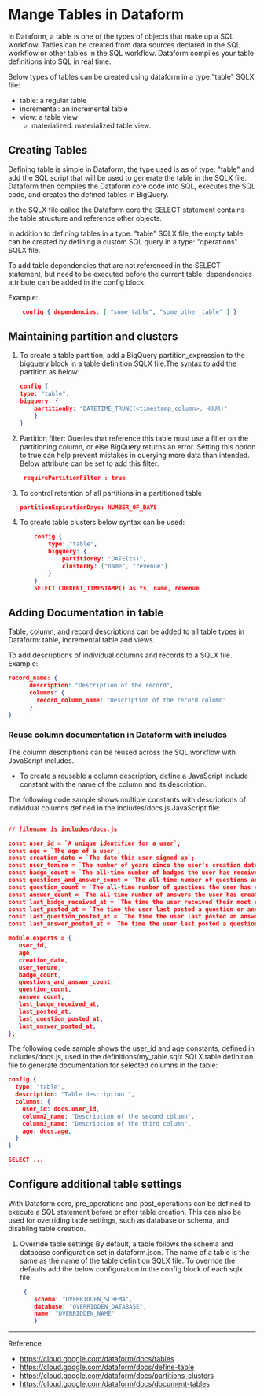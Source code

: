 # Mange Tables in Dataform

In Dataform, a table is one of the types of objects that make up a SQL workflow. Tables can be created from data sources declared in the SQL workflow or other tables in the SQL workflow. Dataform compiles your table definitions into SQL in real time.

Below types of tables can be created using dataform in a type:"table" SQLX file:

* table: a regular table
* incremental: an incremental table
* view: a table view
  * materialized: materialized table view.

## Creating Tables

Defining table is simple in Dataform, the type used is as of type: "table" and add the SQL script that will be used to generate the table in the SQLX file. Dataform then compiles the Dataform core code into SQL, executes the SQL code, and creates the defined tables in BigQuery.

In the SQLX file called the Dataform core the SELECT statement contains the table structure and reference other objects.

In addition to defining tables in a type: "table" SQLX file, the empty table can be created by defining a custom SQL query in a type: "operations" SQLX file.

To add table dependencies that are not referenced in the SELECT statement, but need to be executed before the current table, dependencies attribute can be added in the config block. 

Example:

``` json
    config { dependencies: [ "some_table", "some_other_table" ] }
```

## Maintaining partition and clusters

   1. To create a table partition, add a BigQuery partition_expression to the bigquery block in a table definition SQLX file.The syntax to add the partition as below:

        ``` json
        config {
        type: "table",
        bigquery: {
            partitionBy: "DATETIME_TRUNC(<timestamp_column>, HOUR)"
            }
        }
        ```

   2. Partition filter: Queries that reference this table must use a filter on the partitioning column, or else BigQuery returns an error. Setting this option to true can help prevent mistakes in querying more data than intended. Below attribute can be set to add this filter.

        ``` json
         requirePartitionFilter : true
        ```

   3. To control retention of all partitions in a partitioned table

        ``` json
        partitionExpirationDays: NUMBER_OF_DAYS
        ```

   4. To create table clusters below syntax can be used:

        ``` json
            config {
                type: "table",
                bigquery: {
                    partitionBy: "DATE(ts)",
                    clusterBy: ["name", "revenue"]
                }
            }
            SELECT CURRENT_TIMESTAMP() as ts, name, revenue
        ```

## Adding Documentation in table

Table, column, and record descriptions can be added to all table types in Dataform: table, incremental table and views.

To add descriptions of individual columns and records to a SQLX file. Example:

``` json
record_name: {
      description: "Description of the record",
      columns: {
        record_column_name: "Description of the record column"
      }
}
```

### Reuse column documentation in Dataform with includes

The column descriptions can be reused across the SQL workflow with JavaScript includes. 

* To create a reusable a column description, define a JavaScript include constant with the name of the column and its description.

The following code sample shows multiple constants with descriptions of individual columns defined in the includes/docs.js JavaScript file:

``` json

// filename is includes/docs.js

const user_id = `A unique identifier for a user`;
const age = `The age of a user`;
const creation_date = `The date this user signed up`;
const user_tenure = `The number of years since the user's creation date`;
const badge_count = `The all-time number of badges the user has received`;
const questions_and_answer_count = `The all-time number of questions and answers the user has created`;
const question_count = `The all-time number of questions the user has created`;
const answer_count = `The all-time number of answers the user has created`;
const last_badge_received_at = `The time the user received their most recent badge`;
const last_posted_at = `The time the user last posted a question or answer`;
const last_question_posted_at = `The time the user last posted an answer`;
const last_answer_posted_at = `The time the user last posted a question`;

module.exports = {
   user_id,
   age,
   creation_date,
   user_tenure,
   badge_count,
   questions_and_answer_count,
   question_count,
   answer_count,
   last_badge_received_at,
   last_posted_at,
   last_question_posted_at,
   last_answer_posted_at,
};
```

The following code sample shows the user_id and age constants, defined in includes/docs.js, used in the definitions/my_table.sqlx SQLX table definition file to generate documentation for selected columns in the table:

```json 
config {
  type: "table",
  description: "Table description.",
  columns: {
    user_id: docs.user_id,
    column2_name: "Description of the second column",
    column3_name: "Description of the third column",
    age: docs.age,
  }
}

SELECT ...
```

## Configure additional table settings

With Dataform core,  pre_operations and post_operations can be defined to execute a SQL statement before or after table creation. This can also be used for overriding table settings, such as database or schema, and disabling table creation.

1. Override table settings
   By default, a table follows the schema and database configuration set in dataform.json. The name of a table is the same as the name of the table definition SQLX file. To override the defaults add the below configuration in the config block of each sqlx file:
    ```json 
     {
        schema: "OVERRIDDEN_SCHEMA",
        database: "OVERRIDDEN_DATABASE",
        name: "OVERRIDDEN_NAME"
        }
    ```


---
Reference

* <https://cloud.google.com/dataform/docs/tables>
* <https://cloud.google.com/dataform/docs/define-table>
* <https://cloud.google.com/dataform/docs/partitions-clusters>
* <https://cloud.google.com/dataform/docs/document-tables>